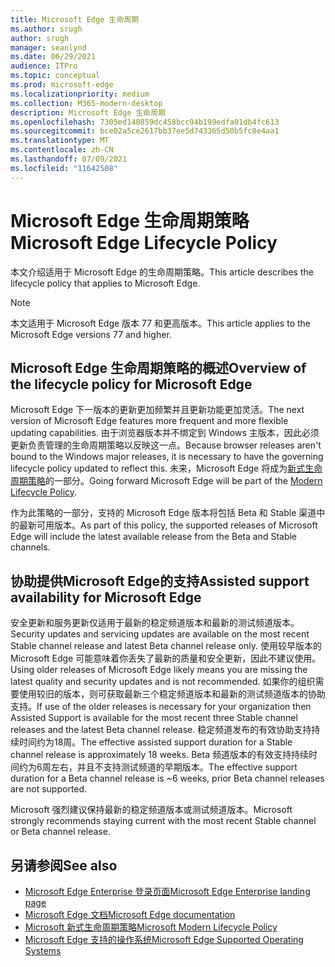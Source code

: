 ```yaml
---
title: Microsoft Edge 生命周期
ms.author: srugh
author: srugh
manager: seanlynd
ms.date: 06/29/2021
audience: ITPro
ms.topic: conceptual
ms.prod: microsoft-edge
ms.localizationpriority: medium
ms.collection: M365-modern-desktop
description: Microsoft Edge 生命周期
ms.openlocfilehash: 7305ed148859dc458bcc94b199edfa01db4fc613
ms.sourcegitcommit: bce02a5ce2617bb37ee5d743365d50b5fc8e4aa1
ms.translationtype: MT
ms.contentlocale: zh-CN
ms.lasthandoff: 07/09/2021
ms.locfileid: "11642508"
---
```

# <a name="microsoft-edge-lifecycle-policy"></a><span data-ttu-id="7432c-103">Microsoft Edge 生命周期策略</span><span class="sxs-lookup"><span data-stu-id="7432c-103">Microsoft Edge Lifecycle Policy</span></span>

<span data-ttu-id="7432c-104">本文介绍适用于 Microsoft Edge 的生命周期策略。</span><span class="sxs-lookup"><span data-stu-id="7432c-104">This article describes the lifecycle policy that applies to Microsoft Edge.</span></span>

> [!NOTE]
> <span data-ttu-id="7432c-105">本文适用于 Microsoft Edge 版本 77 和更高版本。</span><span class="sxs-lookup"><span data-stu-id="7432c-105">This article applies to the Microsoft Edge versions 77 and higher.</span></span>

## <a name="overview-of-the-lifecycle-policy-for-microsoft-edge"></a><span data-ttu-id="7432c-106">Microsoft Edge 生命周期策略的概述</span><span class="sxs-lookup"><span data-stu-id="7432c-106">Overview of the lifecycle policy for Microsoft Edge</span></span>

<span data-ttu-id="7432c-107">Microsoft Edge 下一版本的更新更加频繁并且更新功能更加灵活。</span><span class="sxs-lookup"><span data-stu-id="7432c-107">The next version of Microsoft Edge features more frequent and more flexible updating capabilities.</span></span> <span data-ttu-id="7432c-108">由于浏览器版本并不绑定到 Windows 主版本，因此必须更新负责管理的生命周期策略以反映这一点。</span><span class="sxs-lookup"><span data-stu-id="7432c-108">Because browser releases aren't bound to the Windows major releases, it is necessary to have the governing lifecycle policy updated to reflect this.</span></span> <span data-ttu-id="7432c-109">未来，Microsoft Edge 将成为[新式生命周期策略](https://support.microsoft.com/help/30881/modern-lifecycle-policy)的一部分。</span><span class="sxs-lookup"><span data-stu-id="7432c-109">Going forward Microsoft Edge will be part of the [Modern Lifecycle Policy](https://support.microsoft.com/help/30881/modern-lifecycle-policy).</span></span>

<span data-ttu-id="7432c-110">作为此策略的一部分，支持的 Microsoft Edge 版本将包括 Beta 和 Stable 渠道中的最新可用版本。</span><span class="sxs-lookup"><span data-stu-id="7432c-110">As part of this policy, the supported releases of Microsoft Edge will include the latest available release from the Beta and Stable channels.</span></span>

## <a name="assisted-support-availability-for-microsoft-edge"></a><span data-ttu-id="7432c-111">协助提供Microsoft Edge的支持</span><span class="sxs-lookup"><span data-stu-id="7432c-111">Assisted support availability for Microsoft Edge</span></span>
<span data-ttu-id="7432c-112">安全更新和服务更新仅适用于最新的稳定频道版本和最新的测试频道版本。</span><span class="sxs-lookup"><span data-stu-id="7432c-112">Security updates and servicing updates are available on the most recent Stable channel release and latest Beta channel release only.</span></span> <span data-ttu-id="7432c-113">使用较早版本的 Microsoft Edge 可能意味着你丢失了最新的质量和安全更新，因此不建议使用。</span><span class="sxs-lookup"><span data-stu-id="7432c-113">Using older releases of Microsoft Edge likely means you are missing the latest quality and security updates and is not recommended.</span></span> <span data-ttu-id="7432c-114">如果你的组织需要使用较旧的版本，则可获取最新三个稳定频道版本和最新的测试频道版本的协助支持。</span><span class="sxs-lookup"><span data-stu-id="7432c-114">If use of the older releases is necessary for your organization then Assisted Support is available for the most recent three Stable channel releases and the latest Beta channel release.</span></span>  <span data-ttu-id="7432c-115">稳定频道发布的有效协助支持持续时间约为18周。</span><span class="sxs-lookup"><span data-stu-id="7432c-115">The effective assisted support duration for a Stable channel release is approximately 18 weeks.</span></span> <span data-ttu-id="7432c-116">Beta 频道版本的有效支持持续时间约为6周左右，并且不支持测试频道的早期版本。</span><span class="sxs-lookup"><span data-stu-id="7432c-116">The effective support duration for a Beta channel release is ~6 weeks, prior Beta channel releases are not supported.</span></span>

<span data-ttu-id="7432c-117">Microsoft 强烈建议保持最新的稳定频道版本或测试频道版本。</span><span class="sxs-lookup"><span data-stu-id="7432c-117">Microsoft strongly recommends staying current with the most recent Stable channel or Beta channel release.</span></span>



## <a name="see-also"></a><span data-ttu-id="7432c-118">另请参阅</span><span class="sxs-lookup"><span data-stu-id="7432c-118">See also</span></span>

- [<span data-ttu-id="7432c-119">Microsoft Edge Enterprise 登录页面</span><span class="sxs-lookup"><span data-stu-id="7432c-119">Microsoft Edge Enterprise landing page</span></span>](https://aka.ms/EdgeEnterprise)
- [<span data-ttu-id="7432c-120">Microsoft Edge 文档</span><span class="sxs-lookup"><span data-stu-id="7432c-120">Microsoft Edge documentation</span></span>](./index.yml)
- [<span data-ttu-id="7432c-121">Microsoft 新式生命周期策略</span><span class="sxs-lookup"><span data-stu-id="7432c-121">Microsoft Modern Lifecycle Policy</span></span>](https://support.microsoft.com/help/30881/modern-lifecycle-policy)
- [<span data-ttu-id="7432c-122">Microsoft Edge 支持的操作系统</span><span class="sxs-lookup"><span data-stu-id="7432c-122">Microsoft Edge Supported Operating Systems</span></span>](./microsoft-edge-supported-operating-systems.md)
